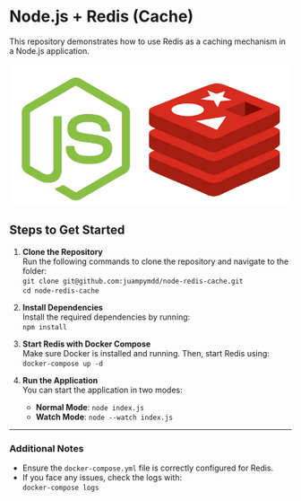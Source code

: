 # Node.js + Redis (Cache)

This repository demonstrates how to use Redis as a caching mechanism in a Node.js application.

![Node.js + Redis](node-redis.png)

## Steps to Get Started

1. **Clone the Repository**  
   Run the following commands to clone the repository and navigate to the folder:  
   `git clone git@github.com:juampymdd/node-redis-cache.git`  
   `cd node-redis-cache`

2. **Install Dependencies**  
   Install the required dependencies by running:  
   `npm install`

3. **Start Redis with Docker Compose**  
   Make sure Docker is installed and running. Then, start Redis using:  
   `docker-compose up -d`

4. **Run the Application**  
   You can start the application in two modes:  

   - **Normal Mode**: `node index.js`  
   - **Watch Mode**: `node --watch index.js`

---

### Additional Notes

- Ensure the `docker-compose.yml` file is correctly configured for Redis.  
- If you face any issues, check the logs with:  
  `docker-compose logs`
